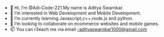 - 👋 Hi, I’m @Adi-Code-221.My name is Aditya Swarnkar.
- 👀 I’m interested in Web Development and Mobile Development.
- 🌱 I’m currently learning Javascript,c++,node.js and python.
- 💞️ I’m looking to collaborate on ecommerce websites and mobile games.
- 📫 You can r3each me via email -adityaswarnkar1000@gmail.com

<!---
Adi-Code-221/Adi-Code-221 is a ✨ special ✨ repository because its `README.md` (this file) appears on your GitHub profile.
You can click the Preview link to take a look at your changes.
--->
